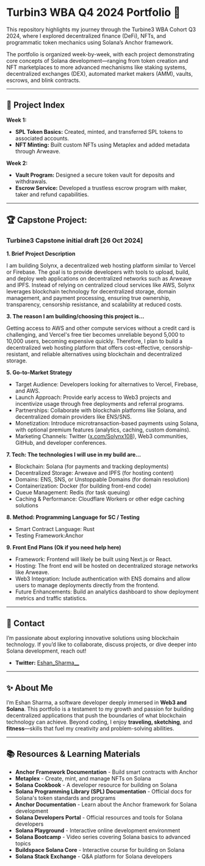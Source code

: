 # Turbin3 WBA Q4 2024 Portfolio 🚀  
This repository highlights my journey through the Turbine3 WBA Cohort Q3 2024, where I explored decentralized finance (DeFi), NFTs, and programmatic token mechanics using Solana’s Anchor framework.

The portfolio is organized week-by-week, with each project demonstrating core concepts of Solana development—ranging from token creation and NFT marketplaces to more advanced mechanisms like staking systems, decentralized exchanges (DEX), automated market makers (AMM), vaults, escrows, and blink contracts.

---

## 📁 Project Index  
**Week 1:**  
- **SPL Token Basics:** Created, minted, and transferred SPL tokens to associated accounts.  
- **NFT Minting:**  Built custom NFTs using Metaplex and added metadata through Arweave.  

**Week 2:**  
- **Vault Program:** Designed a secure token vault for deposits and withdrawals.  
- **Escrow Service:** Developed a trustless escrow program with maker, taker and refund capabilities.
 
---

## 🏆 Capstone Project: 

### **Turbine3 Capstone initial draft [26 Oct 2024]**

**1. Brief Project Description**
   
I am building Solynx, a decentralized web hosting platform similar to Vercel or Firebase. The goal is to provide developers with tools to upload, build, and deploy web applications on decentralized networks such as Arweave and IPFS. Instead of relying on centralized cloud services like AWS, Solynx leverages blockchain technology for decentralized storage, domain management, and payment processing, ensuring true ownership, transparency, censorship resistance, and scalability at reduced costs.

**3. The reason I am building/choosing this project is...**
   
Getting access to AWS and other compute services without a credit card is challenging, and Vercel's free tier becomes unreliable beyond 5,000 to 10,000 users, becoming expensive quickly. Therefore, I plan to build a decentralized web hosting platform that offers cost-effective, censorship-resistant, and reliable alternatives using blockchain and decentralized storage.

**5. Go-to-Market Strategy**
   
- Target Audience: Developers looking for alternatives to Vercel, Firebase, and AWS.
- Launch Approach: Provide early access to Web3 projects and incentivize usage through free deployments and referral programs.
- Partnerships: Collaborate with blockchain platforms like Solana, and decentralized domain providers like ENS/SNS.
- Monetization: Introduce microtransaction-based payments using Solana, with optional premium features (analytics, caching, custom domains).
- Marketing Channels: Twitter ([x.com/Solynx108](https://x.com/Solynx108)), Web3 communities, GitHub, and developer conferences.

**7. Tech: The technologies I will use in my build are...**
   
- Blockchain: Solana (for payments and tracking deployments)
- Decentralized Storage: Arweave and IPFS (for hosting content)
- Domains: ENS, SNS, or Unstoppable Domains (for domain resolution)
- Containerization: Docker (for building front-end code)
- Queue Management: Redis (for task queuing)
- Caching & Performance: Cloudflare Workers or other edge caching solutions

**8. Method: Programming Language for SC / Testing**
   
- Smart Contract Language: Rust 
- Testing Framework:Anchor 

**9. Front End Plans (Ok if you need help here)**
    
- Framework: Frontend will likely be built using Next.js or React.
- Hosting: The front end will be hosted on decentralized storage networks like Arweave.
- Web3 Integration: Include authentication with ENS domains and allow users to manage deployments directly from the frontend.
- Future Enhancements: Build an analytics dashboard to show deployment metrics and traffic statistics.


---

## 💬 Contact  
I’m passionate about exploring innovative solutions using blockchain technology. If you’d like to collaborate, discuss projects, or dive deeper into Solana development, reach out!  

- **Twitter:** [Eshan_Sharma__](https://twitter.com/Eshan_Sharma__)

---

## ✨ About Me  
I’m Eshan Sharma, a software developer deeply immersed in **Web3 and Solana**. This portfolio is a testament to my growth and passion for building decentralized applications that push the boundaries of what blockchain technology can achieve. Beyond coding, I enjoy **traveling, sketching**, and **fitness**—skills that fuel my creativity and problem-solving abilities.

---

## 📚 Resources & Learning Materials  

- **Anchor Framework Documentation** - Build smart contracts with Anchor  
- **Metaplex** - Create, mint, and manage NFTs on Solana  
- **Solana Cookbook** - A developer resource for building on Solana
- **Solana Programming Library (SPL) Documentation** - Official docs for Solana's token standards and programs
- **Anchor Documentation** - Learn about the Anchor framework for Solana development
- **Solana Developers Portal** - Official resources and tools for Solana developers
- **Solana Playground** - Interactive online development environment
- **Solana Bootcamp** - Video series covering Solana basics to advanced topics
- **Buildspace Solana Core** - Interactive course for building on Solana
- **Solana Stack Exchange** - Q&A platform for Solana developers
